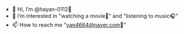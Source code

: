 - 👋 Hi, I’m @hayan-0112🌱
- 👀 I’m interested in "watching a movie🍿" and "listening to music🎧"
- 📫 How to reach me "yan4664@naver.com📨"

<!---
hayan-0112/hayan-0112 is a ✨ special ✨ repository because its `README.md` (this file) appears on your GitHub profile.
You can click the Preview link to take a look at your changes.
--->
